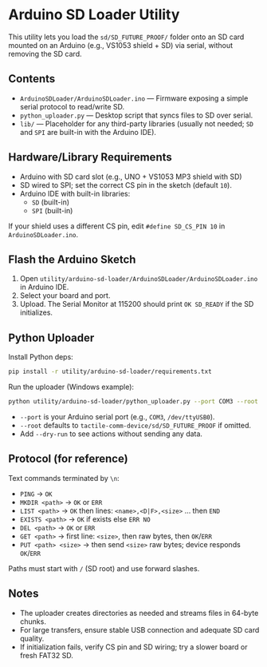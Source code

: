 # Arduino SD Loader Utility

This utility lets you load the `sd/SD_FUTURE_PROOF/` folder onto an SD card mounted on an Arduino (e.g., VS1053 shield + SD) via serial, without removing the SD card.

## Contents

- `ArduinoSDLoader/ArduinoSDLoader.ino` — Firmware exposing a simple serial protocol to read/write SD.
- `python_uploader.py` — Desktop script that syncs files to SD over serial.
- `lib/` — Placeholder for any third-party libraries (usually not needed; `SD` and `SPI` are built-in with the Arduino IDE).

## Hardware/Library Requirements

- Arduino with SD card slot (e.g., UNO + VS1053 MP3 shield with SD)
- SD wired to SPI; set the correct CS pin in the sketch (default `10`).
- Arduino IDE with built-in libraries:
  - `SD` (built-in)
  - `SPI` (built-in)

If your shield uses a different CS pin, edit `#define SD_CS_PIN 10` in `ArduinoSDLoader.ino`.

## Flash the Arduino Sketch

1. Open `utility/arduino-sd-loader/ArduinoSDLoader/ArduinoSDLoader.ino` in Arduino IDE.
2. Select your board and port.
3. Upload. The Serial Monitor at 115200 should print `OK SD_READY` if the SD initializes.

## Python Uploader

Install Python deps:

```bash
pip install -r utility/arduino-sd-loader/requirements.txt
```

Run the uploader (Windows example):

```bash
python utility/arduino-sd-loader/python_uploader.py --port COM3 --root tactile-comm-device/sd/SD_FUTURE_PROOF
```

- `--port` is your Arduino serial port (e.g., `COM3`, `/dev/ttyUSB0`).
- `--root` defaults to `tactile-comm-device/sd/SD_FUTURE_PROOF` if omitted.
- Add `--dry-run` to see actions without sending any data.

## Protocol (for reference)

Text commands terminated by `\n`:

- `PING` → `OK`
- `MKDIR <path>` → `OK` or `ERR`
- `LIST <path>` → `OK` then lines: `<name>,<D|F>,<size>` ... then `END`
- `EXISTS <path>` → `OK` if exists else `ERR NO`
- `DEL <path>` → `OK` or `ERR`
- `GET <path>` → first line: `<size>`, then raw bytes, then `OK`/`ERR`
- `PUT <path> <size>` → then send `<size>` raw bytes; device responds `OK`/`ERR`

Paths must start with `/` (SD root) and use forward slashes.

## Notes

- The uploader creates directories as needed and streams files in 64-byte chunks.
- For large transfers, ensure stable USB connection and adequate SD card quality.
- If initialization fails, verify CS pin and SD wiring; try a slower board or fresh FAT32 SD.
